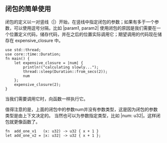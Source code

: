 
## 闭包的简单使用
闭包的定义以一对竖线（|）开始，在竖线中指定闭包的参数；如果有多于一个参数，可以使用逗号分隔，比如 |param1, param2|
使用闭包的原因是我们需要在一个位置定义代码，储存代码，并在之后的位置实际调用它；期望调用的代码现在储存在 expensive_closure 中。

```
use std::thread;
use core::time::Duration;
fn main() {
    let expensive_closure = |num| {
        println!("calculating slowly...");
        thread::sleep(Duration::from_secs(2));
        num
    };
    expensive_closure(2);
}
```

当我们需要调用它时，向函数一样执行它。

值得注意的是，上面的闭包中的参数num并没有参数类型，这是因为闭包的参数类型是由上下文决定的。
当然也可以为参数指定类型，比如 |num: u32|。这样闭包就更像函数了。

```
fn  add_one_v1   (x: u32) -> u32 { x + 1 }
let add_one_v2 = |x: u32| -> u32 { x + 1 };

```

